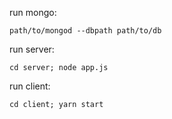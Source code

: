 run mongo:

`path/to/mongod --dbpath path/to/db`

run server:

`cd server; node app.js`

run client:

`cd client; yarn start`